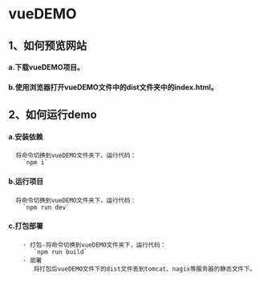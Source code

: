 # vueDEMO
## 1、如何预览网站
#### a.下载vueDEMO项目。
#### b.使用浏览器打开vueDEMO文件中的dist文件夹中的index.html。
## 2、如何运行demo
#### a.安装依赖
      将命令切换到vueDEMO文件夹下，运行代码：   
        `npm i`
#### b.运行项目
      将命令切换到vueDEMO文件夹下，运行代码：
        `npm run dev`
#### c.打包部署
        · 打包-将命令切换到vueDEMO文件夹下，运行代码：
           `npm run build`
        · 部署
           将打包后vueDEMO文件下的dist文件丢到tomcat、nagix等服务器的静态文件下。
           

        
